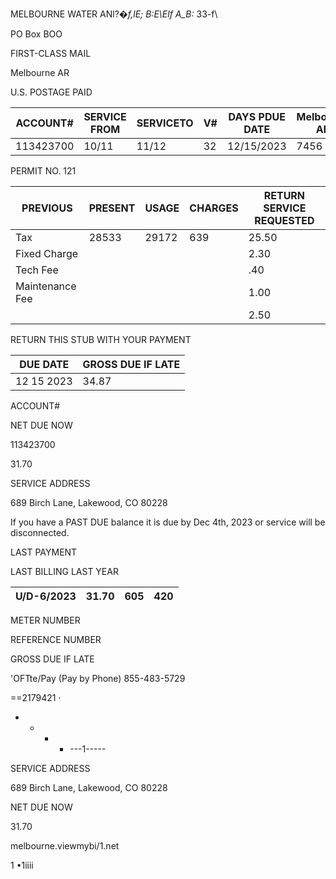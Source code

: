 
MELBOURNE WATER ANl?_�f,lE; B:E\Elf A_B:_ 33-f\

PO Box  BOO

FIRST-CLASS MAIL

Melbourne AR

U.S. POSTAGE PAID

| ACCOUNT#  | SERVICE FROM | SERVICETO | V# | DAYS PDUE DATE | Melbourne AR |
| --------- | ------------ | --------- | -- | -------------- | ------------ |
| 113423700 | 10/11        | 11/12     | 32 | 12/15/2023     | 7456         |

PERMIT NO. 121

| PREVIOUS        | PRESENT | USAGE | CHARGES | RETURN SERVICE REQUESTED |
| --------------- | ------- | ----- | ------- | ------------------------ |
| Tax             | 28533   | 29172 | 639     | 25.50                    |
| Fixed Charge    |         |       |         | 2.30                     |
| Tech Fee        |         |       |         | .40                      |
| Maintenance Fee |         |       |         | 1.00                     |
|                 |         |       |         | 2.50                     |

RETURN THIS STUB WITH YOUR PAYMENT

| DUE DATE   | GROSS DUE IF LATE |
| ---------- | ----------------- |
| 12 15 2023 | 34.87             |

ACCOUNT#

NET DUE NOW

113423700

31.70

SERVICE ADDRESS

689 Birch Lane, Lakewood, CO 80228

If you have a PAST DUE balance it is due by Dec 4th, 2023 or service will be disconnected.

LAST PAYMENT

LAST BILLING <usage> LAST YEAR</usage>

| U/D-6/2023 | 31.70 | 605 | 420 |
| ---------- | ----- | --- | --- |

METER NUMBER

REFERENCE NUMBER

GROSS DUE IF LATE

'OFTte/Pay (Pay by Phone) 855-483-5729

==2179421 ·

- - - - ---1-----

SERVICE ADDRESS

689 Birch Lane, Lakewood, CO 80228

NET DUE NOW

31.70

melbourne.viewmybi/1.net

1 •1iiii
